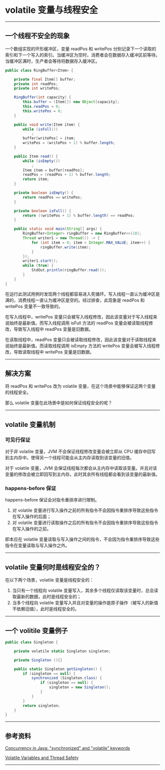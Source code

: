 # volatile 变量与线程安全


---

## 一个线程不安全的现象

一个数组实现的环形缓冲区，变量 readPos 和 writePos 分别记录下一个读取的索引和下一个写入的索引。当缓冲区为空时，消费者会在数据存入缓冲区前等待。当缓冲区满时，生产者会等待将数据存入缓冲区。

``` Java
public class RingBuffer<Item> {

    private final Item[] buffer;
    private int readPos;
    private int writePos;

    RingBuffer(int capacity) {
        this.buffer = (Item[]) new Object[capacity];
        this.readPos = 0;
        this.writePos = 0;
    }

    public void write(Item item) {
        while (isFull())
            ;
        buffer[writePos] = item;
        writePos = (writePos + 1) % buffer.length;
    }

    public Item read() {
        while (isEmpty())
            ;
        Item item = buffer[readPos];
        readPos = (readPos + 1) % buffer.length;
        return item;
    }

    private boolean isEmpty() {
        return readPos == writePos;
    }

    private boolean isFull() {
        return ((writePos + 1) % buffer.length) == readPos;
    }

    public static void main(String[] args) {
        RingBuffer<Integer> ringBuffer = new RingBuffer<>(10);
        Thread writer1 = new Thread(() -> {
            for (int item = 0; item < Integer.MAX_VALUE; item++) {
                ringBuffer.write(item);
            }
        });
        writer1.start();
        while (true) {
            StdOut.println(ringBuffer.read());
        }
    }
}
```

在运行此测试用例时发现两个线程都容易进入死循环。写入线程一直认为缓冲区是满的，消费线程一直认为缓冲区是空的。经过排查，此现象是 readPos 和 writePos 变量不一致导致的。

在写入线程中，writePos 变量只会被写入线程修改，因此该变量对于写入线程来说始终是最新值。而写入线程调用 isFull 方法的 readPos 变量会被读取线程修改，导致写入线程中 readPos 变量是旧数据。

在读取线程中，readPos 变量只会被读取线程修改，因此该变量对于读取线程来说始终是最新值。而读取线程调用 isEmpty 方法的 writePos 变量会被写入线程修改，导致读取线程中 writePos 变量是旧数据。

---

## 解决方案

将 readPos 和 writePos 改为 volatile 变量，在这个场景中能够保证这两个变量的线程安全。

那么 volatile 变量在此场景中是如何保证线程安全的呢？

---

## volatile 变量机制

### 可见行保证

对于非 volatile 变量，JVM 不会保证线程修改变量会被立即从 CPU 缓存中回写到主内存中。使得另一个线程可能会从主内存读取到该变量的旧值。

对于 volatile 变量，JVM 会保证线程每次都会从主内存中读取该变量。并且对该变量的修改会被立即回写到主内存。此时其余所有线程都会看到该变量的最新值。

### happens-before 保证

happens-before 保证会对指令重排序进行限制。

1. 对 volatile 变量进行写入操作之前的所有指令不会因指令重排序导致这些指令在写入操作的后面；
2. 对 volatile 变量进行读取操作之后的所有指令不会因指令重排序导致这些指令在写入操作的之前。

即本应在 volatile 变量读取与写入操作之间的指令，不会因为指令重排序导致这些指令在变量读取与写入操作之外。

---

## volatile 变量何时是线程安全的？

在以下两个场景，volatile 变量是线程安全的：

1. 当只有一个线程向 volatile 变量写入，其余多个线程仅读取该变量时，总会读取最新的数据，此时是线程安全的；
2. 当多个线程向 volatile 变量写入并且对变量的操作是原子操作（被写入的新值不依赖旧值），此时是线程安全的。

---

## 一个 volitile 变量例子

``` csharp
public class Singleton {

    private volatile static Singleton singleton;

    private Singleton (){}

    public static Singleton getSingleton() {
        if (singleton == null) {
            synchronized (Singleton.class) {
                if (singleton == null) {
                    singleton = new Singleton();
                }
            }
        }
        return singleton;
    }
}
```

---

## 参考资料

[Concurrency in Java: "synchronized" and "volatile" keywords](https://codeburps.com/post/synchronized-and-volatile-keyword)

[Volatile Variables and Thread Safety](https://www.baeldung.com/java-volatile-variables-thread-safety)

---

